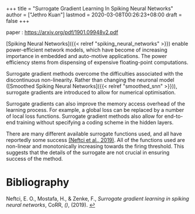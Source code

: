 +++
title = "Surrogate Gradient Learning In Spiking Neural Networks"
author = ["Jethro Kuan"]
lastmod = 2020-03-08T00:26:23+08:00
draft = false
+++

paper
: <https://arxiv.org/pdf/1901.09948v2.pdf>

[Spiking Neural Networks]({{< relref "spiking_neural_networks" >}}) enable power-efficient network models, which
have become of increasing importance in embedded and auto-motive
applications. The power efficiency stems from dispensing of expensive
floating-point computations.

Surrogate gradient methods overcome the difficulties associated with
the discontinuous non-linearity. Rather than changing the neuronal
model ([Smoothed Spiking Neural Networks]({{< relref "smoothed_snn" >}})), surrogate gradients are
introduced to allow for numerical optimisation.

Surrogate gradients can also improve the memory access overhead of the
learning process. For example, a global loss can be replaced by a
number of local loss functions. Surrogate gradient methods also allow
for end-to-end training without specifying a coding scheme in the
hidden layers.

There are many different available surrogate functions used, and all
have reportedly some success
<a id="6c46e273de1ecbecce7f8f1ac7329a57" href="#neftci19_surrog_gradien_learn_spikin_neural_networ">(Neftci et al., 2019)</a>. All of the
functions used are non-linear and monotonically increasing towards the
firing threshold. This suggests that the details of the surrogate are
not crucial in ensuring success of the method.

# Bibliography
<a id="neftci19_surrog_gradien_learn_spikin_neural_networ" target="_blank">Neftci, E. O., Mostafa, H., & Zenke, F., *Surrogate gradient learning in spiking neural networks*, CoRR, *()*,  (2019). </a> [↩](#6c46e273de1ecbecce7f8f1ac7329a57)
